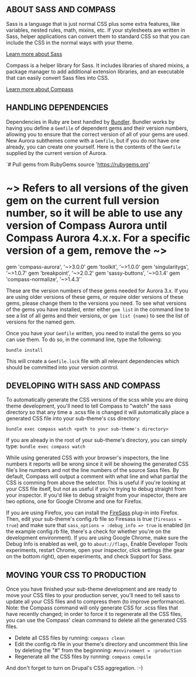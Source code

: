 ABOUT SASS AND COMPASS
----------------------

Sass is a language that is just normal CSS plus some extra features, like
variables, nested rules, math, mixins, etc. If your stylesheets are written in
Sass, helper applications can convert them to standard CSS so that you can
include the CSS in the normal ways with your theme.

[Learn more about Sass](http://sass-lang.com)

Compass is a helper library for Sass. It includes libraries of shared mixins, a
package manager to add additional extension libraries, and an executable that
can easily convert Sass files into CSS.

[Learn more about Compass](http://compass-style.org)

HANDLING DEPENDENCIES
---------------------

Dependencies in Ruby are best handled by [Bundler](http://gembundler.com/). Bundler works by having you define a `Gemfile` of dependent gems and their version numbers, allowing you to ensure that the correct version of all of your gems are used. New Aurora subthemes come with a `Gemfile`, but if you do not have one already, you can create one yourself. Here is the contents of the `Gemfile` supplied by the current version of Aurora.

`# Pull gems from RubyGems
source 'https://rubygems.org'
# ~> Refers to all versions of the given gem on the current full version number, so it will be able to use any version of Compass Aurora until Compass Aurora 4.x.x. For a specific version of a gem, remove the ~>
gem 'compass-aurora', '~>3.0.0'
gem 'toolkit', '~>1.0.0'
gem 'singularitygs', '~>1.0.7'
gem 'breakpoint', '~>2.0.2'
gem 'sassy-buttons', '~>0.1.4'
gem 'compass-normalize', '~>1.4.3'`

These are the version numbers of these gems needed for Aurora 3.x. If you are using older versions of these gems, or require older versions of these gems, please change them to the versions you need. To see what versions of the gems you have installed, enter either `gem list` in the command line to see a list of all gems and their versions, or `gem list {name}` to see the list of versions for the named gem.

Once you have your `Gemfile` written, you need to install the gems so you can use them. To do so, in the command line, type the following:

`bundle install`

This will create a `Gemfile.lock` file with all relevant dependencies which should be committed into your version control.


DEVELOPING WITH SASS AND COMPASS
--------------------------------

To automatically generate the CSS versions of the scss while you are doing theme
development, you'll need to tell Compass to "watch" the sass directory so that
any time a .scss file is changed it will automatically place a generated CSS
file into your sub-theme's css directory:

  `bundle exec compass watch <path to your sub-theme's directory>`

If you are already in the root of your sub-theme's directory, you can simply
  type:  `bundle exec compass watch`

While using generated CSS with your browser's inspectors, the line numbers it reports will be
wrong since it will be showing the generated CSS file's line numbers and not the
line numbers of the source Sass files. By default, Compass will output a comment with what line and what partial the CSS is comming from above the selector. This is useful if you're looking at your CSS file itself, but not as useful if you're trying to debug straight from your inspector. If you'd like to debug straight from your inspector, there are two options, one for Google Chrome and one for Firefox.

If you are using Firefox, you can install the [FireSass](https://addons.mozilla.org/en-US/firefox/addon/firesass-for-firebug/) plug-in into Firefox. Then, edit your sub-theme's config.rb file so Firesass is true (`firesass = true`) and make sure that `sass_options = :debug_info => true` is enabled (in the example config.rb file, there's a check for whether you're on the development environment). If you are using Google Chrome, make sure the Debug Info is enabled as well, go to `about://flags`, Enable Developer Tools experiments, restart Chrome, open your inspector, click settings (the gear on the bottom right), open experiments, and check Support for Sass.


MOVING YOUR CSS TO PRODUCTION
-----------------------------

Once you have finished your sub-theme development and are ready to move your CSS
files to your production server, you'll need to tell sass to update all your CSS
files and to compress them (to improve performance). Note: the Compass command
will only generate CSS for .scss files that have recently changed; in order to
force it to regenerate all the CSS files, you can use the Compass' clean command
to delete all the generated CSS files.

- Delete all CSS files by running: `compass clean`
- Edit the config.rb file in your theme's directory and uncomment this line by
  deleting the "#" from the beginnning:
    `#environment = :production`
- Regenerate all the CSS files by running: `compass compile`

And don't forget to turn on Drupal's CSS aggregation. :-)
